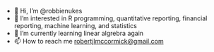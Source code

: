 - 👋 Hi, I’m @robbienukes
- 👀 I’m interested in R programming, quantitative reporting, financial reporting, machine learning, and statistics
- 🌱 I’m currently learning linear algrebra again
- 📫 How to reach me robertjlmccormick@gmail.com

<!---
robbienukes/robbienukes is a ✨ special ✨ repository because its `README.md` (this file) appears on your GitHub profile.
You can click the Preview link to take a look at your changes.
--->
